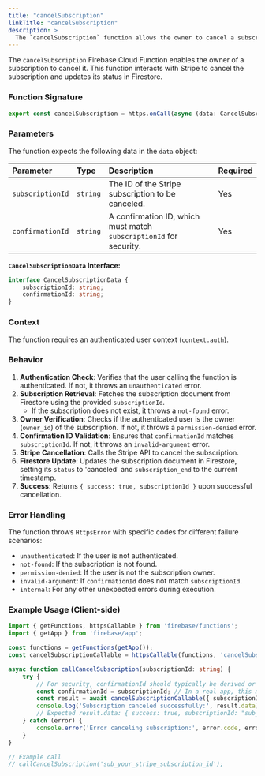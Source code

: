 ```yaml
---
title: "cancelSubscription"
linkTitle: "cancelSubscription"
description: >
  The `cancelSubscription` function allows the owner to cancel a subscription.
---
```


The `cancelSubscription` Firebase Cloud Function enables the owner of a subscription to cancel it. This function interacts with Stripe to cancel the subscription and updates its status in Firestore.

### Function Signature

```typescript
export const cancelSubscription = https.onCall(async (data: CancelSubscriptionData, context) => { ... });
```

### Parameters

The function expects the following data in the `data` object:

| Parameter      | Type     | Description                                                              | Required |
| :------------- | :------- | :----------------------------------------------------------------------- | :------- |
| `subscriptionId` | `string` | The ID of the Stripe subscription to be canceled.                        | Yes      |
| `confirmationId` | `string` | A confirmation ID, which must match `subscriptionId` for security.       | Yes      |

**`CancelSubscriptionData` Interface:**

```typescript
interface CancelSubscriptionData {
    subscriptionId: string;
    confirmationId: string;
}
```

### Context

The function requires an authenticated user context (`context.auth`).

### Behavior

1.  **Authentication Check**: Verifies that the user calling the function is authenticated. If not, it throws an `unauthenticated` error.
2.  **Subscription Retrieval**: Fetches the subscription document from Firestore using the provided `subscriptionId`.
    *   If the subscription does not exist, it throws a `not-found` error.
3.  **Owner Verification**: Checks if the authenticated user is the owner (`owner_id`) of the subscription. If not, it throws a `permission-denied` error.
4.  **Confirmation ID Validation**: Ensures that `confirmationId` matches `subscriptionId`. If not, it throws an `invalid-argument` error.
5.  **Stripe Cancellation**: Calls the Stripe API to cancel the subscription.
6.  **Firestore Update**: Updates the subscription document in Firestore, setting its `status` to 'canceled' and `subscription_end` to the current timestamp.
7.  **Success**: Returns `{ success: true, subscriptionId }` upon successful cancellation.

### Error Handling

The function throws `HttpsError` with specific codes for different failure scenarios:

*   `unauthenticated`: If the user is not authenticated.
*   `not-found`: If the subscription is not found.
*   `permission-denied`: If the user is not the subscription owner.
*   `invalid-argument`: If `confirmationId` does not match `subscriptionId`.
*   `internal`: For any other unexpected errors during execution.

### Example Usage (Client-side)

```typescript
import { getFunctions, httpsCallable } from 'firebase/functions';
import { getApp } from 'firebase/app';

const functions = getFunctions(getApp());
const cancelSubscriptionCallable = httpsCallable(functions, 'cancelSubscription');

async function callCancelSubscription(subscriptionId: string) {
    try {
        // For security, confirmationId should typically be derived or confirmed by the user
        const confirmationId = subscriptionId; // In a real app, this might be a user input
        const result = await cancelSubscriptionCallable({ subscriptionId, confirmationId });
        console.log('Subscription canceled successfully:', result.data);
        // Expected result.data: { success: true, subscriptionId: "sub_..." }
    } catch (error) {
        console.error('Error canceling subscription:', error.code, error.message);
    }
}

// Example call
// callCancelSubscription('sub_your_stripe_subscription_id');
